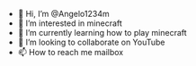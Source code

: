 - 👋 Hi, I’m @Angelo1234m
- 👀 I’m interested in minecraft 
- 🌱 I’m currently learning how to play minecraft 
- 💞️ I’m looking to collaborate on YouTube 
- 📫 How to reach me mailbox 

<!---
Angelo1234m/Angelo1234m is a ✨ special ✨ repository because its `README.md` (this file) appears on your GitHub profile.
You can click the Preview link to take a look at your changes.
--->
